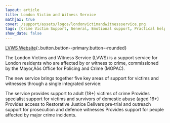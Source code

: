 ```yaml
---
layout: article
title: London Victim and Witness Service
mathjax: true
cover: /support/assets/logos/londonvictimandwitnessservice.png
tags: [Crime Victim Support, General, Emotional support, Practical help, Advice and information, Personal safety services, Help dealing with the police and criminal justice system, Restorative justice]
show_date: false
---
```


[LVWS Website](https://www.londonvws.org.uk/hate-crime){:.button.button--primary.button--rounded}

The London Victims and Witness Service (LVWS) is a support service for London residents who are affected by or witness to crime, commissioned by the Mayor‚Äôs Office for Policing and Crime (MOPAC).

The new service brings together five key areas of support for victims and witnesses through a single integrated service:

The service provides support to adult (18+) victims of crime
Provides specialist support for victims and survivors of domestic abuse (aged 16+)
Provides access to Restorative Justice
Delivers pre-trial and outreach support for prosecution and defence witnesses
Provides support for people affected by major crime incidents.

